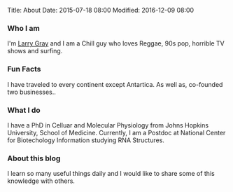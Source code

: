 Title: About
Date: 2015-07-18 08:00
Modified: 2016-12-09 08:00

### Who I am

I'm [Larry Gray](http://lwgray.github.io) and I am a Chill guy who loves Reggae, 90s pop, horrible TV shows and surfing. 

### Fun Facts
I have traveled to every continent except Antartica. As well as, co-founded two businesses..

### What I do

I have a PhD in Celluar and Molecular Physiology from Johns Hopkins University, School of Medicine. 
Currently, I am a Postdoc at National Center for Biotechology Information studying RNA Structures.

### About this blog

I learn so many useful things daily and I would like to share some of this knowledge with others.
